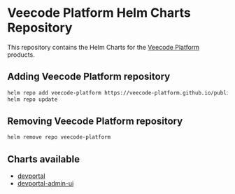 
# Veecode Platform Helm Charts Repository
This repository contains the Helm Charts for the [Veecode Platform](https://platform.vee.codes) products.

## Adding Veecode Platform repository

```sh
helm repo add veecode-platform https://veecode-platform.github.io/public-charts/
helm repo update
```

## Removing Veecode Platform repository
```sh
helm remove repo veecode-platform
```

## Charts available
* [devportal](https://artifacthub.io/packages/helm/veecode-platform/devportal)
* [devportal-admin-ui](https://artifacthub.io/packages/helm/veecode-platform/devportal-admin-ui)

